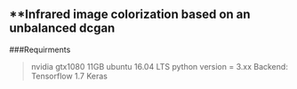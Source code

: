 ## **Infrared image colorization based on an unbalanced dcgan ##

###Requirments
>nvidia gtx1080 11GB
>ubuntu 16.04 LTS
>python version = 3.xx
>Backend: Tensorflow 1.7
>Keras
